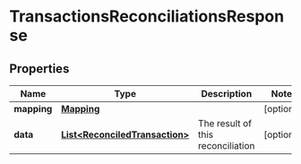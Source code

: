 

# TransactionsReconciliationsResponse


## Properties

| Name | Type | Description | Notes |
|------------ | ------------- | ------------- | -------------|
|**mapping** | [**Mapping**](Mapping.md) |  |  [optional] |
|**data** | [**List&lt;ReconciledTransaction&gt;**](ReconciledTransaction.md) | The result of this reconciliation |  [optional] |



